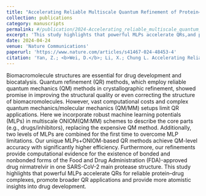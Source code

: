 ```yaml
---
title: "Accelerating Reliable Multiscale Quantum Refinement of Protein–drug Systems Enabled by Machine Learning"
collection: publications
category: manuscripts
permalink: #/publication/2024-Accelerating_reliable_multiscale_quantum_refinement-1
excerpt: 'This study highlights that powerful MLPs accelerate QRs,and provide more atomistic insights into drug development.'
date: 2024-04-24
venue: 'Nature Communications'
paperurl: 'https://www.nature.com/articles/s41467-024-48453-4'
citation: 'Yan, Z.; <b>Wei, D.</b>; Li, X.; Chung L. Accelerating Reliable Multiscale Quantum Refinement of Protein–drug Systems Enabled by Machine Learning. <i>Nat. Commun</i>. <b>2024</b>, <i>15</i>, 4181.'
---
```


Biomacromolecule structures are essential for drug development and biocatalysis. Quantum refinement (QR) methods, which employ reliable quantum mechanics (QM) methods in crystallographic refinement, showed promise in improving the structural quality or even correcting the structure of biomacromolecules. However, vast computational costs and complex quantum mechanics/molecular mechanics (QM/MM) setups limit QR applications. Here we incorporate robust machine learning potentials (MLPs) in multiscale ONIOM(QM:MM) schemes to describe the core parts (e.g., drugs/inhibitors), replacing the expensive QM method. Additionally, two levels of MLPs are combined for the first time to overcome MLP limitations. Our unique MLPs+ONIOM-based QR methods achieve QM-level accuracy with significantly higher efficiency. Furthermore, our refinements provide computational evidence for the existence of bonded and nonbonded forms of the Food and Drug Administration (FDA)-approved drug nirmatrelvir in one SARS-CoV-2 main protease structure. This study highlights that powerful MLPs accelerate QRs for reliable protein–drug complexes, promote broader QR applications and provide more atomistic insights into drug development.

